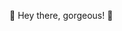 💖 Hey there, gorgeous! 💖

<!--
**TheLadyPsyco/TheLadyPsyco** is a ✨ _fabulous_ ✨ repository because its `README.md` (this file) appears on your GitHub profile.

💅 Currently slaying: Building my first Rom Hack like a designer handbag. 👜 Also, whipping up a (nearly) fully automated Plex server that's smoother than a fresh mani.💅 Oh, and adding some killer usability to the server with a Retro Pie Network share, Remote Library, Inventory System Creation, and a Stock/Portfolio analyzer that's sharper than my stilettos. 👠 And because a girl's gotta have options, I'm diving headfirst into Headless PC Optimization. 🖥️
💄 Leveling up: Mastering Python like a pro, conquering R with a flick of my wrist, and becoming fluent in SQL because data is my diamond.💎 Kubernetes and Docker? Child's play. Linux Server Environments? I rule them all. 👑
👭 Collaboration: Always down to team up with fierce femmes in tech who can keep up with my pace. If our interests align, darling, let's make some magic happen. ✨
💋 Seeking assistance: Never one to shy away from a challenge, but a little help never hurt. If you've got wisdom to share on something you see, don't be shy, dollface. And hey, if you know of any killer opportunities that would let me conquer the tech world, I'm all ears. 👂
💬 Let's chat about tech, obviously. But also makeup, fashion, gaming, breaking barriers, and, you know, casual world domination. 💅💋💣
📫 Slide into my DMs: Alexandriaremarke42@gmail.com
👱‍♀️ Pronouns: She/Her
💣 Fun fact: I can code in heels and still outperform the boys. 💁‍♀️
-->
